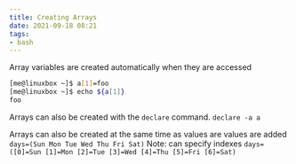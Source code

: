 ```yaml
---
title: Creating Arrays
date: 2021-09-18 08:21
tags:
- bash
---
```


Array variables are created automatically when they are accessed

``` bash
[me@linuxbox ~]$ a[1]=foo
[me@linuxbox ~]$ echo ${a[1]}
foo
```

Arrays can also be created with the `declare` command. `declare -a a`

Arrays can also be created at the same time as values are values are
added `days=(Sun Mon Tue Wed Thu Fri Sat)` Note: can specify indexes
`days=([0]=Sun [1]=Mon [2]=Tue [3]=Wed [4]=Thu [5]=Fri [6]=Sat)`
